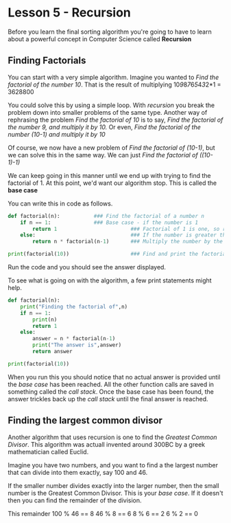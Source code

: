 # Lesson 5 - Recursion

Before you learn the final sorting algorithm you're going to have to learn about a powerful concept in Computer Science called **Recursion**

## Finding Factorials

You can start with a very simple algorithm. Imagine you wanted to *Find the factorial of the number 10*. That is the result of multiplying 10*9*8*7*6*5*4*3*2*1 = 3628800

You could solve this by using a simple loop. With *recursion* you break the problem down into smaller problems of the same type. Another way of rephrasing the problem *Find the factorial of 10* is to say, *Find the factorial of the number 9, and multiply it by 10.* Or even, *Find the factorial of the number (10-1) and multiply it by 10*

Of course, we now have a new problem of *Find the factorial of (10-1)*, but we can solve this in the same way. We can just *Find the factorial of ((10-1)-1)*

We can keep going in this manner until we end up with trying to find the factorial of 1. At this point, we'd want our algorithm stop. This is called the **base case**

You can write this in code as follows.

```python
def factorial(n):			### Find the factorial of a number n
    if n == 1:				### Base case - if the number is 1    
        return 1                        ### Factorial of 1 is one, so return it
    else:                               ### If the number is greater than 1
        return n * factorial(n-1)       ### Multiply the number by the factorial of the next number down

print(factorial(10))                    ### Find and print the factorial of 10
```

Run the code and you should see the answer displayed.

To see what is going on with the algorithm, a few print statements might help.

```python
def factorial(n):
    print("Finding the factorial of",n)
    if n == 1:
        print(n)
        return 1
    else:
        answer = n * factorial(n-1)
        print("The answer is",answer)
        return answer

print(factorial(10))
```

When you run this you should notice that no actual answer is provided until the *base case* has been reached. All the other function calls are saved in something called the *call stack*. Once the base case has been found, the answer trickles back up the *call stack* until the final answer is reached.

## Finding the largest common divisor

Another algorithm that uses recursion is one to find the *Greatest Common Divisor*. This algorithm was actuall invented around 300BC by a greek mathematician called Euclid.

Imagine you have two numbers, and you want to find a the largest number that can divide into them exactly, say 100 and 46.

If the smaller number divides exactly into the larger number, then the small number is the Greatest Common Divisor. This is your *base case*. If it doesn't then you can find the remainder of the division.

This remainder 
100 % 46 == 8
46 % 8 == 6
8 % 6 == 2
6 % 2 == 0
